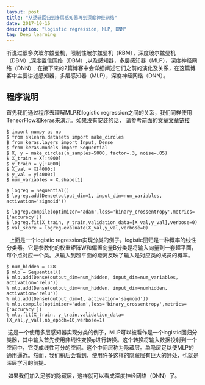 ```yaml
---
layout: post
title: "从逻辑回归到多层感知器再到深度神经网络"
date: 2017-10-16 
description: "logistic regression, MLP, DNN"
tag: Deep learning 
---   
```

  听说过很多次玻尔兹曼机，限制性玻尔兹曼机（RBM），深度玻尔兹曼机（DBM）,深度置信网络（DBM）,以及感知器，多层感知器（MLP），深度神经网络（DNN）,
在接下来的2篇博客中会详细阐述它们之前的演化及关系，在这篇博客中主要讲述感知器，多层感知器（MLP），深度神经网络（DNN）。

## 程序说明
  
  首先我们通过程序去理解MLP和logistic regression之间的关系，我们同样使用TensorFlow和keras来演示。如果没有安装的话，
  请参考前面的文章[文章链接](http://xujingxu.cn/2017/10/ubuntu14.04%E9%85%8D%E7%BD%AEtensorflow%E5%92%8Ckeras/)

	$ import numpy as np
	$ from sklearn.datasets import make_circles
	$ from keras.layers import Input, Dense
	$ from keras.models import Sequential
	$ X, y = make_circles(n_samples=5000, factor=.3, noise=.05)
	$ X_train = X[:4000]
	$ y_train = y[:4000]
	$ X_val = X[4000:]
	$ y_val = y[4000:]
	$ num_variables = X.shape[1]
	
	$ logreg = Sequential()
	$ logreg.add(Dense(output_dim=1, input_dim=num_variables, activation='sigmoid'))
	
	$ logreg.compile(optimizer='adam',loss='binary_crossentropy',metrics=['accuracy'])
	$ logreg.fit(X_train, y_train,validation_data=[X_val,y_val],verbose=0)
	$ val_score = logreg.evaluate(X_val,y_val,verbose=0)
  
   上面是一个logistic regression实现分类的例子。logistic回归是一种概率的线性分类器。它是参数化的权重矩阵W和偏置向量B分类是将输入向量到一套超平面，每个点对应一个类。从输入到超平面的距离反映了输入是对应类的成员的概率。
   
 	$ num_hidden = 128
 	$ mlp = Sequential()
	$ mlp.add(Dense(output_dim=num_hidden, input_dim=num_variables, activation='relu'))
	% mlp.add(Dense(output_dim=num_hidden, input_dim=numhidden, activation='relu'))
	% mlp.add(Dense(output_dim=1, activation='sigmoid'))
	% mlp.compile(optimizer='adam',loss='binary_crossentropy',metrics=['accuracy'])
	% mlp.fit(X_train, y_train,validation_data=[X_val,y_val],nb_epoch=10,verbose=1)
	
  这是一个使用多层感知器实现分类的例子，MLP可以被看作是一个logistic回归分类器，其中输入首先使用非线性变换φ进行转换。这个转换将输入数据投射到一个空间中，它变成线性可分的空间。这个中间层称为隐藏层。单隐层足以使MLP的通用逼近。然而，我们稍后会看到，使用许多这样的隐藏层有巨大的好处，也就是深层学习的前提。
  
  如果我们加入足够的隐藏层，这样就可以看成深度神经网络（DNN）了。
	
	
  

	
	
  
	
  
  

